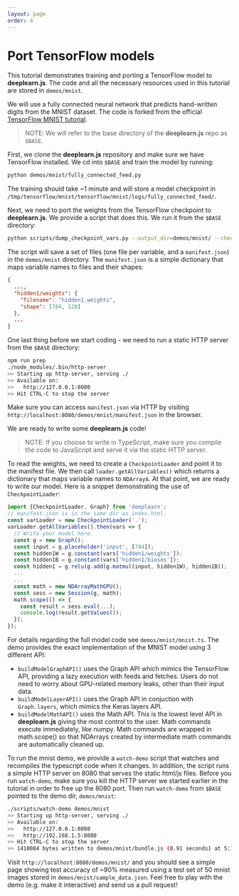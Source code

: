 ```yaml
---
layout: page
order: 4
---
```


# Port TensorFlow models
This tutorial demonstrates training and porting a TensorFlow model to **deeplearn.js**.
The code and all the necessary resources used in this tutorial are stored in
`demos/mnist`.

We will use a fully connected neural network that predicts hand-written digits
from the MNIST dataset. The code is forked from the official
[TensorFlow MNIST tutorial](https://github.com/tensorflow/tensorflow/blob/r1.2/tensorflow/examples/tutorials/mnist/fully_connected_feed.py).

> NOTE: We will refer to the base directory of the **deeplearn.js** repo as `$BASE`.

First, we clone the **deeplearn.js** repository and make sure we have TensorFlow
installed. We cd into `$BASE` and train the model by running:

```bash
python demos/mnist/fully_connected_feed.py
```

The training should take ~1 minute and will store a model checkpoint in
`/tmp/tensorflow/mnist/tensorflow/mnist/logs/fully_connected_feed/`.

Next, we need to port the weights from the TensorFlow checkpoint to **deeplearn.js**.
We provide a script that does this. We run it from the `$BASE` directory:

```bash
python scripts/dump_checkpoint_vars.py --output_dir=demos/mnist/ --checkpoint_file=/tmp/tensorflow/mnist/logs/fully_connected_feed/model.ckpt-1999
```

The script will save a set of files (one file per variable, and a
`manifest.json`) in the `demos/mnist` directory. The `manifest.json` is a simple
dictionary that maps variable names to files and their shapes:

```json
{
  ...,
  "hidden1/weights": {
    "filename": "hidden1_weights",
    "shape": [784, 128]
  },
  ...
}
```

One last thing before we start coding - we need to run a static HTTP server from
the `$BASE` directory:

```bash
npm run prep
./node_modules/.bin/http-server
>> Starting up http-server, serving ./
>> Available on:
>>   http://127.0.0.1:8080
>> Hit CTRL-C to stop the server
```

Make sure you can access `manifest.json` via HTTP by visiting
`http://localhost:8080/demos/mnist/manifest.json` in the browser.

We are ready to write some **deeplearn.js** code!

> NOTE: If you choose to write in TypeScript,
make sure you compile the code to JavaScript and serve it via the static HTTP
server.


To read the weights, we need to create a `CheckpointLoader` and point it to the
manifest file. We then call `loader.getAllVariables()` which returns a
dictionary that maps variable names to `NDArray`s. At that point, we are ready
to write our model. Here is a snippet demonstrating the use of
`CheckpointLoader`:

```ts
import {CheckpointLoader, Graph} from 'deeplearn';
// manifest.json is in the same dir as index.html.
const varLoader = new CheckpointLoader('.');
varLoader.getAllVariables().then(vars => {
  // Write your model here.
  const g = new Graph();
  const input = g.placeholder('input', [784]);
  const hidden1W = g.constant(vars['hidden1/weights']);
  const hidden1B = g.constant(vars['hidden1/biases']);
  const hidden1 = g.relu(g.add(g.matmul(input, hidden1W), hidden1B));
  ...
  ...
  const math = new NDArrayMathGPU();
  const sess = new Session(g, math);
  math.scope(() => {
    const result = sess.eval(...);
    console.log(result.getValues());
  });
});
```

For details regarding the full model code see `demos/mnist/mnist.ts`. The demo
provides the exact implementation of the MNIST model using 3 different API:

- `buildModelGraphAPI()` uses the Graph API which mimics the TensorFlow API,
providing a lazy execution with feeds and fetches. Users do not need to worry
about GPU-related memory leaks, other than their input data.
- `buildModelLayerAPI()` uses the Graph API in conjuction with `Graph.layers`,
which mimics the Keras layers API.
- `buildModelMathAPI()` uses the Math API. This is the lowest level API in
**deeplearn.js** giving the most control to the user. Math commands execute immediately,
like numpy. Math commands are wrapped in math.scope() so that NDArrays created
by intermediate math commands are automatically cleaned up.

To run the mnist demo, we provide a `watch-demo` script that watches and
recompiles the typescript code when it changes. In addition, the script runs a
simple HTTP server on 8080 that serves the static html/js files. Before you run
`watch-demo`, make sure you kill the HTTP server we started earlier in the
tutorial in order to free up the 8080 port. Then run `watch-demo` from `$BASE`
pointed to the demo dir, `demos/mnist`:

```bash
./scripts/watch-demo demos/mnist
>> Starting up http-server, serving ./
>> Available on:
>>   http://127.0.0.1:8080
>>   http://192.168.1.5:8080
>> Hit CTRL-C to stop the server
>> 1410084 bytes written to demos/mnist/bundle.js (0.91 seconds) at 5:17:45 PM
```

Visit `http://localhost:8080/demos/mnist/` and you should see a simple page
showing test accuracy of ~90% measured using a test set of 50 mnist images
stored in `demos/mnist/sample_data.json`. Feel free to play with the demo
(e.g. make it interactive) and send us a pull request!
